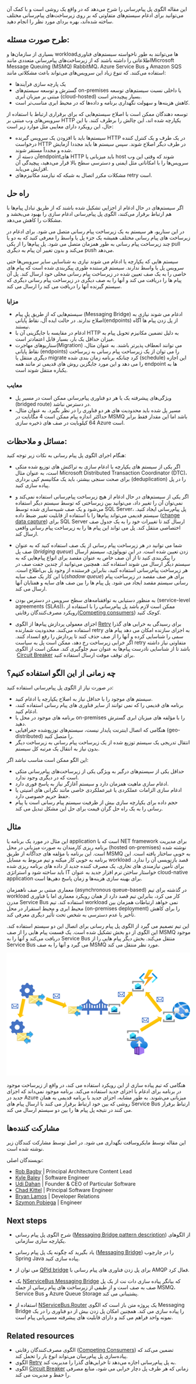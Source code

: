 این مقاله الگوی پل پیام‌رسانی را شرح می‌دهد که در واقع یک روشی است و با کمک  آن می‌توانید برای ادغام سیستم‌های متفاوتی که بر روی زیرساخت‌های پیام‌رسانی مختلف ساخته شده‌اند، بهره بردای مورد نظر را انجام دهید.


## **طرح صورت مسئله:**


بسیاری از سازمان‌ها و workloadها می‌توانند به طور ناخواسته سیستم‌های فناوری اطلاعاتی را داشته باشند که از زیرساخت‌های پیام‌رسانی متعددی مانندMicrosoft Message Queuing (MSMQ)  RabbitMQ، Azure Service Bus و Amazon SQS استفاده می‌کنند. که تنوع زیاد این سرویس‌های می‌تواند باعث مشکلاتی مانند: 
-  یک پارچه سازی فرآیند‌ها 
-  گسترش و توسعه سیستم‌های on-premises یا داخلی نسبت  سیستم‌های توسعه مبتنی بر میزبان ابری (cloud-hosted)  بسیار پیچیده‌تر است.
- کاهش هزینه‌ها  و سهولت نگهداری برنامه و داده‌ها که در محیط ابری مناسب‌تر است.  

  
توسعه‌ دهندگان ممکن است با اصلاح سیستم‌هایی که برای برقراری ارتباط با استفاده از سرویس‌های وب مبتنی بر HTTP یکپارچه شده اند، این چالش را برطرف کنند. با این حال، این رویکرد دارای معایبی مثل موارد زیر است:  
  
* سیستم‌ها باید با افزودن یک سرویس گیرنده HTTP در یک طرف و یک کنترل کننده درخواست HTTP در طرف دیگر اصلاح شوند. سپس سیستم ها باید مجددا آزمایش شده و مجدداً مستقر شوند.  
* آن دسته از ‏endpointهای HTTP باید میزبانی یا host شوند که وقتی این وب سرویس‌ها را با امکاناتی مثل ایمنی  و  دسترسی سطح بالا قرار می‌دهید، پیچیدگی آن افزایش می‌یابد.  
* مشکلات مکرر اتصال به شبکه که نیازمند مکانیزم‌های retry است.


## راه حل

اگر سیستم‌های در حال ادغام از اجزایی تشکیل شده باشند که از طریق تبادل پیام‌ها با هم ارتباط برقرار می‌کنند، الگوی پل پیام‌رسانی ادغام سازی را بهبود می‌بخشد و مشکلات را کاهش می‌دهد.  
  
در این سناریو، هر سیستم به یک زیرساخت پیام رسانی متصل می شود. برای ادغام در زیرساخت های پیام رسانی مختلف همیشه یک جزء پل یا واسط را معرفی کنید که به دو یا چند زیرساخت پیام رسانی به طور همزمان متصل می شود. پل پیام‌ها را از یکی pull می‌کند و بدون تغییر آن پیام به دیگری push می‌دهد.  
  
سیستم هایی که یکپارچه یا ادغام می شوند نیازی به شناسایی سایر سرویس‌ها حتی سرویس  پل یا واسط ندارند. سیستم فرستنده طوری پیکربندی شده است که پیام های خاصی را به یک صف تعیین شده در زیرساخت پیام رسانی محلی خود ارسال کند. پل آن پیام ها را دریافت می کند و آنها را به صف دیگری در زیرساخت پیام رسانی دیگری که سیستم گیرنده آنها را دریافت می کند را ارسال می کند.

### مزایا

* سیستم‌هایی که از طریق پلٍ پیام (Messaging Bridge) ادغام می شوند نیازی به اصلاح ندارند. در حالت ایده آل، نقاط پایانی(endpoints) از پل زدن پیام ها آگاه نیستند.  
* ادغام در مقایسه با جایگزینی آن با HTTP به دلیل تضمین مکانیزم تحویل پیام به میزان حداقل یک بار، بسیار قابل اعتمادتر است.  
* سناریوهای مهاجرت(Migration) می توانند انعطاف پذیرتر باشند. به عنوان مثال، نقاط پایانی (endpoints) را می توان از یک زیرساخت پیام رسانی به زیرساخت دیگری منتقل یا migrate کرد چنانکه برنامه زمان بندی شده (schedule)  این اجازه را  می دهد و این مورد جایگزین روش های قدیمی تر مانند همه endpoint ها به یکباره منتقل شوند است.

### معایب

* ویژگی‌های پیشرفته یک یا هر دو فناوری پیام‌رسانی ممکن است در مسیر پل (bridged route) در دسترس نباشد.  
* مسیر پل شده باید محدودیت های هر دو فناوری را در نظر بگیرد. به عنوان مثال، حداکثر اندازه پیام ممکن است 4 مگابایت در MSMQ باشد اما این مقدار فقط برابر 64 کیلوبایت در صف های ذخیره سازی Azure است.

## مسائل و ملاحظات:

هنگام اجرای الگوی پل پیام رسانی به نکات زیر توجه کنید:

* اگر یکی از سیستم های یکپارچه یا ادغام سازی  به تراکنش های توزیع شده متکی است، به عنوان مثال Microsoft Distributed Transaction Coordinator (DTC)، برای صحت سنجی بیشتر، باید یک مکانیسم  کپی برداری (deduplication) را در پل پیاده سازی کنید.  
  
* اگر یکی از سیستم‌های در حال ادغام از هیچ زیرساخت پیام‌رسانی استفاده نمی‌کند و نمی‌توان آن را تغییر داد، می‌توانید بین زیرساختی که توسط سیستم دیگر استفاده می‌شود و یک صف شبیه‌سازی شده توسط SQL Server، پل پیام‌رسانی ایجاد کنید. سیستم قدیمی می‌تواند پیام‌ها را با استفاده از قابلیت تغییر ضبط داده ([change data capture](https://learn.microsoft.com/en-us/sql/relational-databases/track-changes/about-change-data-capture-sql-server)) برای SQL Server ارسال کند تا تغییرات خود را به یک جدول صف اختصاصی منتقل کند. پل می تواند این پیام ها را به زیرساخت پیام رسانی واقعی ارسال کند.  
  
* شما می توانید در هر زیرساخت پیام رسانی از یک صف استفاده کنید که به عنوان صف پل (_bridging queue_) زدن تعیین شده است. در این توپولوژی، سیستم ارسال را پیکربندی کنید تا از آن صف خاص به عنوان مقصد برای انواع پیام‌هایی که به سیستم دیگر ارسال می شوند استفاده کند. همچنین می‌توانید از چندین جفت صف در هر زیرساخت پیام‌رسانی استفاده کنید، بنابراین فرستنده از وجود پل بی‌اطلاع است. با این کار یک صف سایه(_shadow queue_) برای هر صف مقصد در زیرساخت پیام رسانی سیستم مقصد ایجاد می شود. پل پیام ها را بین صف های سایه و همتایان آنها ارسال می کند.  
  
* به منظور دستیابی به توافقنامه‌های سطح سرویس در دسترس بودن (service-level agreements (SLAs))، ممکن است لازم باشد پل پیام‌رسانی را با استفاده از رویکرد مصرف‌کنندگان رقابتی([Competing consumers](https://learn.microsoft.com/en-us/azure/architecture/patterns/competing-consumers)) کوچک کنید.  
  
* اجزای معمولی پردازش پیام‌ها از الگوی [Retry](https://learn.microsoft.com/en-us/azure/architecture/patterns/retry) برای رسیدگی به خرابی های گذرا استفاده می‌کنند. محدودیت شمارنده retry به اجزای سازنده امکان می دهد پیام های سمی را شناسایی کرده و آنها را از صف حذف کنند تا پردازش را رفع انسداد کنند. اگر خرابی زیرساخت رخ دهد، ممکن است پل به سیاست retry متفاوتی نیاز داشته باشد تا از شناسایی نادرست پیام‌ها به عنوان سم جلوگیری کند. ممکن است از الگوی  [Circuit Breaker](https://learn.microsoft.com/en-us/azure/architecture/patterns/circuit-breaker) برای توقف موقت ارسال استفاده کنید.

## **چه زمانی از این الگو استفاده کنیم؟**

در صورت نیاز از الگوی پل پیام‌رسانی استفاده کنید:

* سیستم های موجود را با حداقل نیاز به اصلاح یکپارچه یا ادغام کنید.  
* برنامه های قدیمی را که نمی توانند از سایر فناوری های پیام رسانی استفاده کنند، ادغام کنید.  
* برنامه های موجود در محل یا on-premises را با مؤلفه های میزبان ابری گسترش دهید.  
* هنگامی که اتصال اینترنت پایدار نیست، سیستم‌های توزیع‌شده جغرافیایی (geo-distributed) را متصل کنید.  
* انتقال تدریجی یک سیستم توزیع شده از یک زیرساخت پیام رسانی به زیرساخت دیگر بدون نیاز به انتقال  یک مرتبه کل سیستم.


این الگو ممکن است مناسب نباشد اگر:

* حداقل یکی از سیستم‌های درگیر به ویژگی یکی از زیرساخت‌های پیام‌رسانی متکی است که در دیگری وجود ندارد.  
* ادغام سازی ماهیت همزمان دارد و سیستم آغازگر نیاز به پاسخ فوری دارد.  
* ادغام سازی الزامات عملکردی یا غیرعملکردی خاصی مانند نگرانی های امنیتی یا حفظ حریم خصوصی دارد.  
* حجم داده برای یکپارچه سازی بیش از ظرفیت سیستم پیام رسانی است یا پیام رسانی را به یک راه حل گران قیمت برای حل این مشکل تبدیل می کند.

## مثال

این مثال در مورد یک برنامه یا application است که با NET framework برای مدیریت برنامه ریزی کارمندان به صورت  میزبانی در محل (hosted on-premises) نوشته شده است. این برنامه با مؤلفه های جداگانه از طریق MSMQ به خوبی ساختار یافته است. این برنامه به خوبی کار میکنه و تیم مربوط به مسایل workload قصد بازنویسی آن را ندارد.  برای تأمین نیازمندی های تجاری، یک مصرف کننده جدید از داده های برنامه ریزی شده باید ساخته شود و استراتژی IT خواستار ساختن نرم افزار جدید به عنوان cloud-native application برای بهینه سازی هزینه‌ها و زمان پاسخ دهی‌ها است.  
  
معماری مبتنی بر صف ناهمزمان (asynchronous queue-based) در گذشته برای تیم workload کار می کرد، بنابراین تیم قصد دارد از همان رویکرد معماری اما با فناوری مدرن Service Bus استفاده کند. تیم workload نمی خواهد ارتباطات همزمان بین محیط ابری و محیط  استقرار در محل (on-premises deployment) را برای کاهش تأخیر یا عدم دسترسی به شخص تحت تأثیر دیگری معرفی کند.  
  
این تیم تصمیم می گیرد از الگوی پل پیام رسانی برای اتصال این دو سیستم استفاده کند. این الگوی از دو بخش تشکیل شده است. یک قسمت پیام هایی را از صف MSMQ موجود دریافت می‌کند و آنها را به Service Bus منتقل می‌کند. بخش دیگر پیام هایی را از Service Bus می گیرد و آنها را به صف MSMQ مورد نظر منتقل می کند.

![messaging-bridge](../assets/other/messaging-bridge.png)


هنگامی که تیم پیاده سازی از این رویکرد استفاده می کند، در واقع از زیرساخت موجود در برنامه برای ادغام با اجزای جدید استفاده می‌کند. برنامه موجود نمی‌داند که اجزای جدید در Azure میزبانی می‌شوند. به طور مشابه، اجزای جدید با برنامه قدیمی به همان روشی که بین خود ارتباط برقرار می کنند با ارسال پیام های Service Bus ارتباط برقرار می کنند در نتیجه پل پیام ها را بین دو سیستم ارسال می کند.


## مشارکت کننده‌ها

این مقاله توسط مایکروسافت نگهداری می شود. در اصل توسط مشارکت کنندگان زیر نوشته شده است.


  
نویسندگان اصلی:

- [Rob Bagby](https://www.linkedin.com/in/robbagby) | Principal Architecture Content Lead
- [Kyle Baley](https://www.linkedin.com/in/kylebaley) | Software Engineer
- [Udi Dahan](https://www.linkedin.com/in/udidahan) | Founder & CEO of Particular Software
- [Chad Kittel](https://www.linkedin.com/in/chadkittel) | Principal Software Engineer
- [Bryan Lamos](https://www.linkedin.com/in/bryanlamos) | Developer Relations
- [Szymon Pobiega](https://www.linkedin.com/in/szymonpobiega) | Engineer


## Next steps

- شرح الگوی پل پیام رسانی ([Messaging Bridge pattern description](https://www.enterpriseintegrationpatterns.com/patterns/messaging/MessagingBridge.html)) از  الگوهای یکپارچه سازی سازمانی.

- یاد بگیرید که چگونه یک پل پیام رسانی ([Messaging Bridge](https://docs.spring.io/spring-integration/reference/bridge.html)) را در چارچوب Spring Java پیاده سازی کنید.  
- می توان از  [QPid bridge](https://openmama.finos.org/openmama_qpid_bridge.html)  برای پل زدن فناوری های پیام رسانی با AMQP فعال کرد.  
- یک [NServiceBus Messaging Bridge](https://docs.particular.net/nservicebus/bridge) که بیانگر پیاده سازی دات نت از یک پل صف به صف است و از طیفی از زیرساخت های پیام رسانی از جمله MSMQ، Service Bus و Azure Queue Storage پشتیبانی می کند.  
- استفاده از [NServiceBus.Router](https://github.com/SzymonPobiega/NServiceBus.Router) یک پروژه متن باز است که الگوی Messaging Bridge را پیاده سازی می کند. همچنین امکان پل زدن بیش از دو فناوری را در یک نمونه واحد فراهم می کند و دارای قابلیت های پیشرفته مسیریابی پیام است.

## Related resources

- الگوی مصرف‌کنندگان رقابتی ([Competing Consumers](https://learn.microsoft.com/en-us/azure/architecture/patterns/competing-consumers)) تضمین می‌کند که پیاده‌سازی پل پیام‌رسان می‌تواند انوع بار را تحمل کند.  
- الگوی [Retry](https://learn.microsoft.com/en-us/azure/architecture/patterns/retry) به پل پیام‌رسانی اجازه می‌دهد تا خرابی‌های گذرا را مدیریت کند.  
- الگوی [Circuit Breaker](https://learn.microsoft.com/en-us/azure/architecture/patterns/circuit-breaker) زمانی که هر طرف پل دچار خرابی می شود، منابع مصرفی را حفظ و مدیریت می کند.